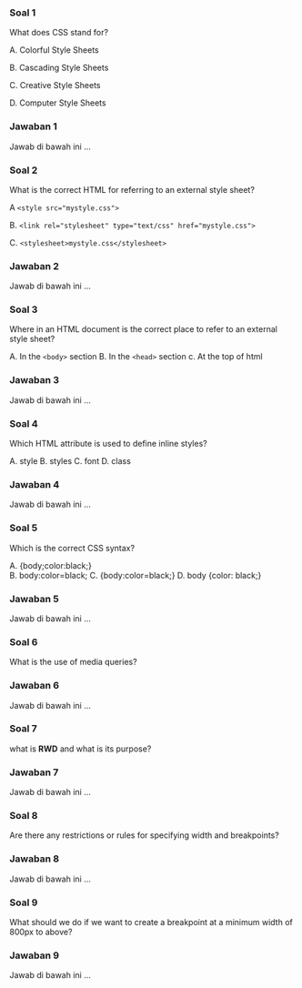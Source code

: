 ### Soal 1
What does CSS stand for?

A. Colorful Style Sheets

B. Cascading Style Sheets

C. Creative Style Sheets

D. Computer Style Sheets
### Jawaban 1
Jawab di bawah ini
...

### Soal 2
What is the correct HTML for referring to an external style sheet?

A `<style src="mystyle.css">`

B. `<link rel="stylesheet" type="text/css" href="mystyle.css">`

C. `<stylesheet>mystyle.css</stylesheet>`
### Jawaban 2
Jawab di bawah ini
...

### Soal 3
Where in an HTML document is the correct place to refer to an external style sheet?

A. In the `<body>` section
B. In the `<head>` section
c. At the top of html
### Jawaban 3
Jawab di bawah ini
...

### Soal 4
Which HTML attribute is used to define inline styles?

A. style
B. styles
C. font
D. class
### Jawaban 4
Jawab di bawah ini
...

### Soal 5
Which is the correct CSS syntax?

A. {body;color:black;}  
B. body:color=black;
C. {body:color=black;}
D. body {color: black;}  
### Jawaban 5
Jawab di bawah ini
...

### Soal 6
What is the use of media queries?
 
### Jawaban 6
Jawab di bawah ini
...

### Soal 7
what is **RWD** and what is its purpose?
 
### Jawaban 7
Jawab di bawah ini
...

### Soal 8
Are there any restrictions or rules for specifying width and breakpoints?
 
### Jawaban 8
Jawab di bawah ini
...

### Soal 9
What should we do if we want to create a breakpoint at a minimum width of 800px to above?
 
### Jawaban 9
Jawab di bawah ini
...